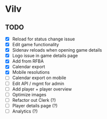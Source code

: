 # Vilv

## TODO
- [x] Reload for status change issue
- [x] Edit game functionality
- [x] Sidenav reloads when opening game details
- [x] Logo issue in game details page
- [x] Add from RFBA
- [x] Calendar export
- [x] Mobile resolutions
- [ ] Calendar export on mobile
- [ ] Edit API / mgmt for admin
- [ ] Add player + player overview
- [ ] Optimize images
- [ ] Refactor out Clerk (?)
- [ ] Player details page (?)
- [ ] Analytics (?)